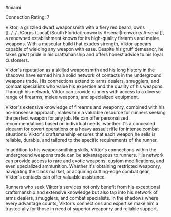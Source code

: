 #miami


Connection Rating: 7

Viktor, a grizzled dwarf weaponsmith with a fiery red beard, owns [[../../../Corps (Local)/South Florida/Ironworks Arsenal|Ironworks Arsenal]], a renowned establishment known for its high-quality firearms and melee weapons. With a muscular build that exudes strength, Viktor appears capable of wielding any weapon with ease. Despite his gruff demeanor, he takes great pride in his craftsmanship and offers honest advice to his loyal customers.

Viktor's reputation as a skilled weaponsmith and his long history in the shadows have earned him a solid network of contacts in the underground weapons trade. His connections extend to arms dealers, smugglers, and combat specialists who value his expertise and the quality of his weapons. Through his network, Viktor can provide runners with access to a diverse range of firearms, melee weapons, and specialized equipment.

Viktor's extensive knowledge of firearms and weaponry, combined with his no-nonsense approach, makes him a valuable resource for runners seeking the perfect weapon for any job. He can offer personalized recommendations based on individual needs, whether it's a concealed sidearm for covert operations or a heavy assault rifle for intense combat situations. Viktor's craftsmanship ensures that each weapon he sells is reliable, durable, and tailored to the specific requirements of the runner.

In addition to his weaponsmithing skills, Viktor's connections within the underground weapons trade can be advantageous to runners. His network can provide access to rare and exotic weapons, custom modifications, and even specialized ammunition. Whether it's obtaining restricted weaponry, navigating the black market, or acquiring cutting-edge combat gear, Viktor's contacts can offer valuable assistance.

Runners who seek Viktor's services not only benefit from his exceptional craftsmanship and extensive knowledge but also tap into his network of arms dealers, smugglers, and combat specialists. In the shadows where every advantage counts, Viktor's connections and expertise make him a trusted ally for those in need of superior weaponry and reliable support.